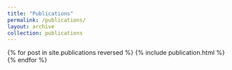 ```yaml
---
title: "Publications"
permalink: /publications/
layout: archive
collection: publications
---
```

{% for post in site.publications reversed %}
  {% include publication.html %}
{% endfor %}